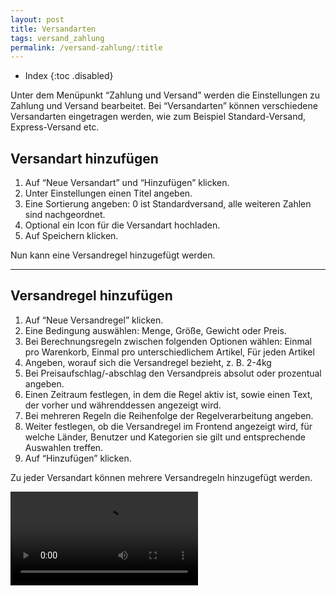 ```yaml
---
layout: post
title: Versandarten
tags: versand_zahlung
permalink: /versand-zahlung/:title
---
```



+ Index
{:toc .disabled}


Unter dem Menüpunkt “Zahlung und Versand” werden die Einstellungen zu Zahlung und Versand bearbeitet. Bei “Versandarten” können verschiedene Versandarten eingetragen werden, wie zum Beispiel Standard-Versand, Express-Versand etc.


## Versandart hinzufügen


1. Auf “Neue Versandart” und “Hinzufügen” klicken. 
2. Unter Einstellungen einen Titel angeben. 
3. Eine Sortierung angeben: 0 ist Standardversand, alle weiteren Zahlen sind nachgeordnet. 
4. Optional ein Icon für die Versandart hochladen. 
5. Auf Speichern klicken.


Nun kann eine Versandregel hinzugefügt werden.


-----


## Versandregel hinzufügen


1. Auf “Neue Versandregel” klicken.
2. Eine Bedingung auswählen: Menge, Größe, Gewicht oder Preis.
3. Bei Berechnungsregeln zwischen folgenden Optionen wählen: Einmal pro Warenkorb, Einmal pro unterschiedlichem Artikel, Für jeden Artikel
4. Angeben, worauf sich die Versandregel bezieht, z. B. 2-4kg
5. Bei Preisaufschlag/-abschlag den Versandpreis absolut oder prozentual angeben.
6. Einen Zeitraum festlegen, in dem die Regel aktiv ist, sowie einen Text, der vorher und währenddessen angezeigt wird.
7. Bei mehreren Regeln die Reihenfolge der Regelverarbeitung angeben.
8. Weiter festlegen, ob die Versandregel im Frontend angezeigt wird, für welche Länder, Benutzer und Kategorien sie gilt und entsprechende Auswahlen treffen.
9. Auf “Hinzufügen” klicken.


Zu jeder Versandart können mehrere Versandregeln hinzugefügt werden.

<video controls> <source src="/img/shipping_rules.webm" type="video/webm"> </video>
